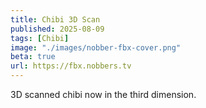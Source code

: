 ```yaml
---
title: Chibi 3D Scan
published: 2025-08-09
tags: [Chibi]
image: "./images/nobber-fbx-cover.png"
beta: true
url: https://fbx.nobbers.tv
---
```


3D scanned chibi now in the third dimension.